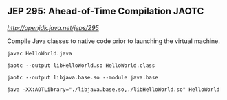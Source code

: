 ## JEP 295: Ahead-of-Time Compilation JAOTC


_http://openjdk.java.net/jeps/295_

Compile Java classes to native code prior to launching the virtual machine. 

`javac HelloWorld.java`

`jaotc --output libHelloWorld.so HelloWorld.class`

`jaotc --output libjava.base.so --module java.base`

`java -XX:AOTLibrary="./libjava.base.so,./libHelloWorld.so" HelloWorld`


